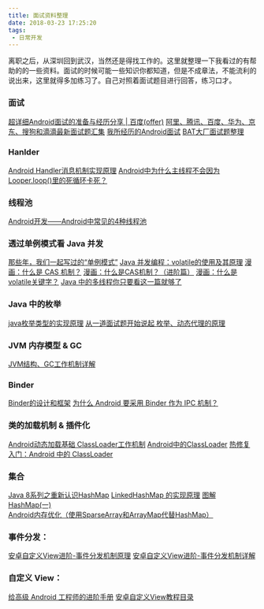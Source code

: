 ```yaml
---
title: 面试资料整理
date: 2018-03-23 17:25:20
tags:
 - 日常开发
---
```

离职之后，从深圳回到武汉，当然还是得找工作的。这里就整理一下我看过的有帮助的的一些资料。面试的时候可能一些知识你都知道，但是不成章法，不能流利的说出来，这里就得多加练习了。自己对照着面试题目进行回答，练习口才。

### 面试
[超详细Android面试的准备与经历分享 | 百度(offer)](https://mp.weixin.qq.com/s/YVvV3-RUjbqYo-DYY3E6nA)
[阿里、腾讯、百度、华为、京东、搜狗和滴滴最新面试题汇集](https://mp.weixin.qq.com/s/rSV2IFpIQxwDaTfhof-CNA)
[我所经历的Android面试](https://juejin.im/post/5ab7a9cd6fb9a028c812d24b)
[BAT大厂面试题整理](http://mp.weixin.qq.com/s/p3l9wr4DX976Lr62-dYe8w)

### Hanlder
[Android Handler消息机制实现原理](https://www.jianshu.com/p/6cc4d4b4676b)
[Android中为什么主线程不会因为Looper.loop()里的死循环卡死？](https://www.zhihu.com/question/34652589)

<!-- more -->

### 线程池
[Android开发——Android中常见的4种线程池](http://blog.csdn.net/seu_calvin/article/details/52415337)

### 透过单例模式看 Java 并发
[那些年，我们一起写过的“单例模式”](https://zhuanlan.zhihu.com/p/25733866)
[Java 并发编程：volatile的使用及其原理](https://www.cnblogs.com/paddix/p/5428507.html)
[漫画：什么是 CAS 机制？](https://mp.weixin.qq.com/s/f9PYMnpAgS1gAQYPDuCq-w)
[漫画：什么是CAS机制？（进阶篇）](http://mp.weixin.qq.com/s/nRnQKhiSUrDKu3mz3vItWg)
[漫画：什么是volatile关键字？](https://mp.weixin.qq.com/s/DZkGRTan2qSzJoDAx7QJag)
[Java 中的多线程你只要看这一篇就够了](https://juejin.im/entry/57339fe82e958a0066bf284f)

### Java 中的枚举
[java枚举类型的实现原理](http://blog.csdn.net/mhmyqn/article/details/48087247)
[从一道面试题开始说起 枚举、动态代理的原理](http://www.wanandroid.com/blog/show/2038)

### JVM 内存模型 & GC
[JVM结构、GC工作机制详解](http://blog.csdn.net/tonytfjing/article/details/44278233)

### Binder
[Binder的设计和框架](http://wangkuiwu.github.io/2014/09/01/Binder-Introduce/#anchor1)
[为什么 Android 要采用 Binder 作为 IPC 机制？](https://www.zhihu.com/question/39440766/answer/89210950)

### 类的加载机制 & 插件化
[Android动态加载基础 ClassLoader工作机制](https://segmentfault.com/a/1190000004062880)
[Android中的ClassLoader](https://juejin.im/post/59e73b3cf265da432e5b1b29)
[热修复入门：Android 中的 ClassLoader](https://jaeger.itscoder.com/android/2016/08/27/android-classloader)

### 集合
[Java 8系列之重新认识HashMap](https://tech.meituan.com/java-hashmap.html)
[LinkedHashMap 的实现原理](http://wiki.jikexueyuan.com/project/java-collection/linkedhashmap.html)
[图解HashMap(一)](http://rkhcy.github.io/2017/12/03/%E5%9B%BE%E8%A7%A3HashMap(%E4%B8%80)/)
[Android内存优化（使用SparseArray和ArrayMap代替HashMap）](http://blog.csdn.net/u010687392/article/details/47809295)

### 事件分发：
[安卓自定义View进阶-事件分发机制原理](http://www.gcssloop.com/customview/dispatch-touchevent-theory)
[安卓自定义View进阶-事件分发机制详解](http://www.gcssloop.com/customview/dispatch-touchevent-source)

### 自定义 View：
[给高级 Android 工程师的进阶手册](http://hencoder.com/)
[安卓自定义View教程目录](http://www.gcssloop.com/customview/CustomViewIndex/)
